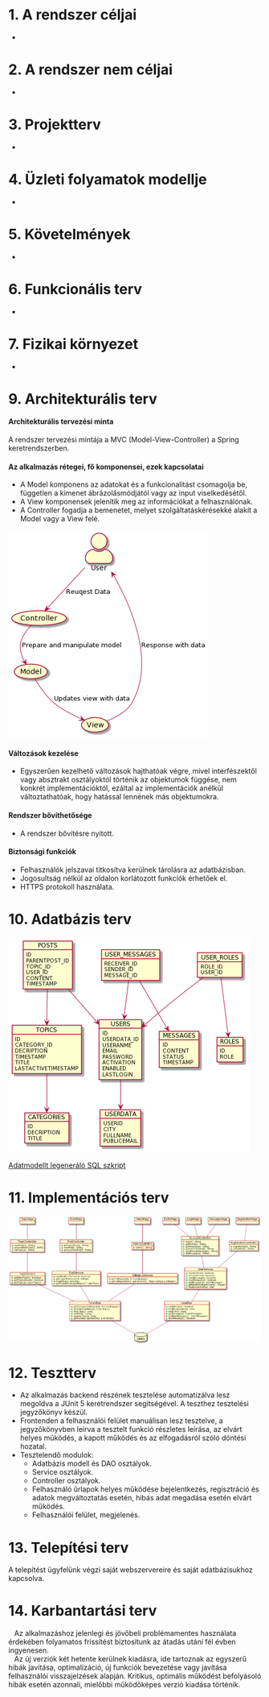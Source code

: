 # 1. A rendszer céljai
-
# 2. A rendszer nem céljai
-
# 3. Projektterv
-
# 4. Üzleti folyamatok modellje
-
# 5. Követelmények
-
# 6. Funkcionális terv
-
# 7. Fizikai környezet
-
# 9. Architekturális terv
#### Architekturális tervezési minta

A rendszer tervezési mintája a MVC (Model-View-Controller) a Spring keretrendszerben.

#### Az alkalmazás rétegei, fő komponensei, ezek kapcsolatai

- A Model komponens az adatokat és a funkcionalitást csomagolja be, független a kimenet
  ábrázolásmódjától vagy az input viselkedésétől.
- A View komponensek jelenítik meg az információkat a felhasználónak.
- A Controller fogadja a bemenetet, melyet szolgáltatáskérésekké alakít a Model vagy a View felé.

<img src="./diagrams/mvc.png">

#### Változások kezelése

- Egyszerűen kezelhető változások hajthatóak végre, mivel interfészektől vagy absztrakt osztályoktól történik az objektumok függése, nem konkrét implementációktól, ezáltal az implementációk anélkül változtathatóak, hogy hatással lennének más objektumokra.

#### Rendszer bővíthetősége

- A rendszer bővítésre nyitott.
#### Biztonsági funkciók
- Felhasználók jelszavai titkosítva kerülnek tárolásra az adatbázisban.
- Jogosultság nélkül az oldalon korlátozott funkciók érhetőek el.
- HTTPS protokoll használata.

# 10. Adatbázis terv
<img src="./diagrams/db_design.png">

 [Adatmodellt legeneráló SQL szkript](./diagrams/db_script.txt)
# 11. Implementációs terv
<img src="./diagrams/implementation_plan.png" alt="UML diagram" width="1000px">

# 12. Tesztterv
- Az alkalmazás backend részének tesztelése automatizálva lesz megoldva a JUnit 5 keretrendszer segítségével. A teszthez tesztelési jegyzőkönyv készül.   
- Frontenden a felhasználói felület manuálisan lesz tesztelve, a jegyzőkönyvben leírva a tesztelt funkció részletes leírása, az elvárt helyes működés, a kapott működés és az elfogadásról szóló döntési hozatal.
- Tesztelendő modulok:
    - Adatbázis modell és DAO osztályok.
    - Service osztályok.
    - Controller osztályok.
    - Felhasználó űrlapok helyes működése bejelentkezés, regisztráció és adatok megváltoztatás esetén, hibás adat megadása esetén elvárt működés.
    - Felhasználói felület, megjelenés.
# 13. Telepítési terv
A telepítést ügyfelünk végzi saját webszervereire és saját adatbázisukhoz kapcsolva.
# 14. Karbantartási terv
&nbsp;&nbsp;&nbsp;Az alkalmazáshoz jelenlegi és jövőbeli problémamentes használata érdekében folyamatos
frissítést biztosítunk az átadás utáni fél évben ingyenesen.   
&nbsp;&nbsp;&nbsp;Az új verziók két hetente kerülnek kiadásra, ide tartoznak az egyszerű hibák javítása, optimalizáció, új funkciók bevezetése vagy javítása felhasználói visszajelzések alapján. Kritikus, optimális működést befolyásoló hibák esetén azonnali, mielőbbi működőképes verzió kiadása történik.
